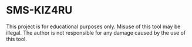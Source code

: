 # SMS-KIZ4RU
This project is for educational purposes only. Misuse of this tool may be illegal. The author is not responsible for any damage caused by the use of this tool.
